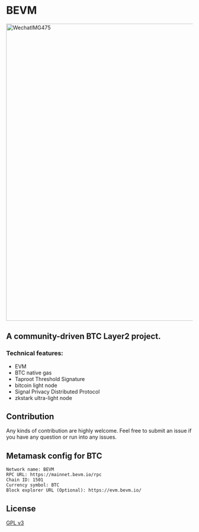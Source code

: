# BEVM
<img width="800" alt="WechatIMG475" src="https://github.com/btclayer2/BEVM/assets/9285062/eca6798f-b52c-45d1-8e7a-8d4c5c64890c">

## A community-driven BTC Layer2 project.
### Technical features:
- EVM
- BTC native gas
- Taproot Threshold Signature
- bitcoin light node
- Signal Privacy Distributed Protocol
- zkstark ultra-light node

## Contribution
Any kinds of contribution are highly welcome. Feel free to submit an issue if you have any question or run into any issues.

## Metamask config for BTC
```
Network name: BEVM
RPC URL: https://mainnet.bevm.io/rpc
Chain ID: 1501
Currency symbol: BTC
Block explorer URL (Optional): https://evm.bevm.io/
```

## License

[GPL v3](LICENSE)
